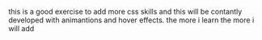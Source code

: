 this is a good exercise to add more css skills and this will be contantly developed with animantions and hover effects. the more i learn the more i will add

